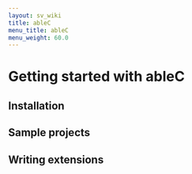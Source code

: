 ```yaml
---
layout: sv_wiki
title: ableC
menu_title: ableC
menu_weight: 60.0
---
```


# Getting started with ableC

## Installation

## Sample projects

## Writing extensions
